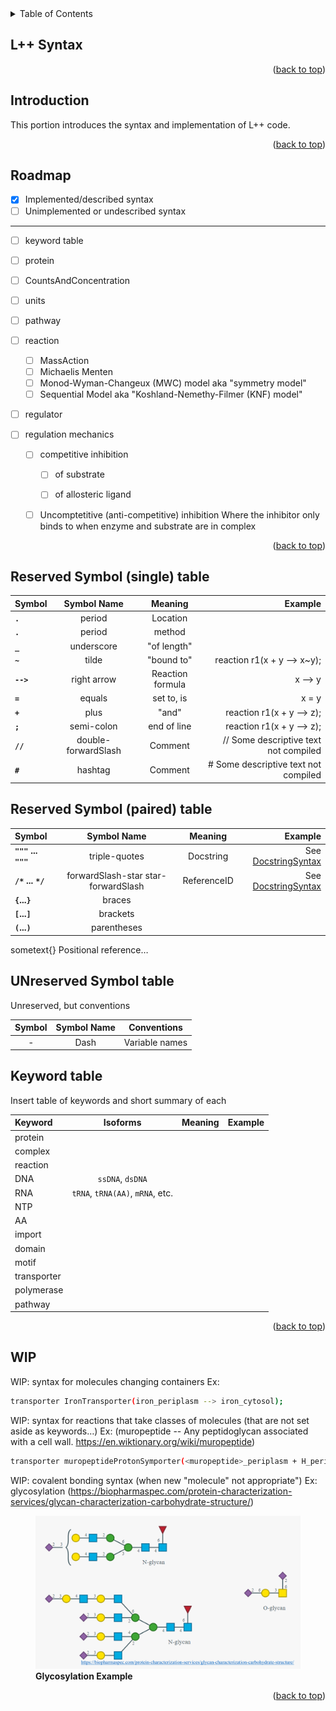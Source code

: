 <!-- TABLE OF CONTENTS -->
<details>
  <summary>Table of Contents</summary>
  <ol>
    <li><a href="#03-L++-Syntax">L++ Syntax</a>
        <ul>
            <li><a href="#Introduction">Introduction</a></li> 
            <li><a href="#Roadmap">Roadmap</a></li>   
        </ul>
    </li>
    <li><a href="#Symbol-table">Symbol table</a></li> 
    <li><a href="#Keyword-table">Keyword table</a></li> 
    <li><a href="#WIP">Works In Progress</a></li>     
  </ol>
</details>


<!-- L++ Syntax -->
## L++ Syntax

<p align="right">(<a href="#top">back to top</a>)</p>

<!-- Introduction -->
## Introduction

This portion introduces the syntax and implementation of L++ code. 

<p align="right">(<a href="#top">back to top</a>)</p>

<!-- ROADMAP -->
## Roadmap

- [x] Implemented/described syntax
- [ ] Unimplemented or undescribed syntax

------

- [ ] keyword table 

- [ ] protein
- [ ] CountsAndConcentration
- [ ] units
- [ ] pathway
- [ ] reaction
    - [ ] MassAction
    - [ ] Michaelis Menten
    - [ ] Monod-Wyman-Changeux (MWC) model aka "symmetry model"
    - [ ] Sequential Model aka "Koshland-Nemethy-Filmer (KNF) model"
- [ ] regulator

- [ ] regulation mechanics
    - [ ] competitive inhibition
        - [ ] of substrate
        
        - [ ] of allosteric ligand
    - [ ] Uncomptetitive (anti-competitive) inhibition
    Where the inhibitor only binds to when enzyme and substrate are in complex
    

<p align="right">(<a href="#top">back to top</a>)</p>

<!-- Symbol Table -->
## Reserved Symbol (single) table

|Symbol| Symbol Name |Meaning| Example|
|:-----|:---:|:---:|-------:|
|  **`.`** | period  |Location|       | 
|  **`.`** | period  | method |       | 
|  **`_`** | underscore | "of length" |  | 
| **`~`** | tilde | "bound to" | reaction r1(x + y --> x~y);     |
| **`-->`** | right arrow | Reaction formula| x --> y|
| **`=`** | equals | set to, is|  x = y|
| **`+`** | plus | "and" | reaction r1(x + y --> z); |
| **`;`** | semi-colon| end of line| reaction r1(x + y --> z);|
| **`//`** | double-forwardSlash | Comment | // Some descriptive text not compiled | 
| **`#`** | hashtag | Comment | # Some descriptive text not compiled | 

<!-- Symbol Table -->
## Reserved Symbol (paired) table

|Symbol| Symbol Name |Meaning| Example|
|:-----|:---:|:---:|-------:|
| **`"""` ... `"""`** | triple-quotes | Docstring| See [DocstringSyntax](./DocstringSyntax/)|
| **`/*` ... `*/`**   | forwardSlash-star star-forwardSlash | ReferenceID | See [DocstringSyntax](./DocstringSyntax/) |
| **`{`...`}`** | braces | | | 
| **`[`...`]`** | brackets | | |  
| **`(`...`)`** | parentheses | | |


sometext{}	Positional reference…

## UNreserved Symbol table
Unreserved, but conventions

|Symbol|Symbol Name|Conventions|
|:----:|:---------:|-------|
| -    | Dash |Variable names |




<!-- Keyword Table -->
## Keyword table

Insert table of keywords and short summary of each

|Keyword| Isoforms |Meaning| Example|
|:-----|:---:|:---:|-------:|
protein| | | |
complex| | | |
reaction|| | |
DNA| `ssDNA`, `dsDNA` | | |
RNA | `tRNA`, `tRNA(AA)`, `mRNA`, etc. | 
NTP| | | |
AA| | | |
import| | | |
domain| | | | 
motif | | | |
transporter| | | |
polymerase| | | |
pathway| | | | 




<p align="right">(<a href="#top">back to top</a>)</p>

<!-- WIP -->
## WIP

WIP: syntax for molecules changing containers
Ex:
```sh
transporter IronTransporter(iron_periplasm --> iron_cytosol);
```

WIP: syntax for reactions that take classes of molecules (that are not set aside as keywords…)
Ex: (muropeptide -- Any peptidoglycan associated with a cell wall. https://en.wiktionary.org/wiki/muropeptide)

```sh
transporter muropeptideProtonSymporter(<muropeptide>_periplasm + H_periplasm --> <muropeptide>_cytosol + H_cytosol);
```

WIP: covalent bonding syntax (when new "molecule" not appropriate")
Ex: glycosylation (https://biopharmaspec.com/protein-characterization-services/glycan-characterization-carbohydrate-structure/)

<figure>
  <img src="./img/glycosylation.png", width = "720">
  <figcaption><b>Glycosylation Example</b></figcaption>
</figure>

<p align="right">(<a href="#top">back to top</a>)</p>


